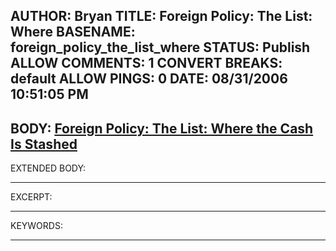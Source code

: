 AUTHOR: Bryan
TITLE: Foreign Policy: The List: Where
BASENAME: foreign_policy_the_list_where
STATUS: Publish
ALLOW COMMENTS: 1
CONVERT BREAKS: __default__
ALLOW PINGS: 0
DATE: 08/31/2006 10:51:05 PM
-----
BODY:
<a title="Foreign Policy: The List: Where the Cash Is Stashed" href="http://www.foreignpolicy.com/story/cms.php?story_id=3573">Foreign Policy: The List: Where the Cash Is Stashed</a>
-----
EXTENDED BODY:

-----
EXCERPT:

-----
KEYWORDS:

-----


